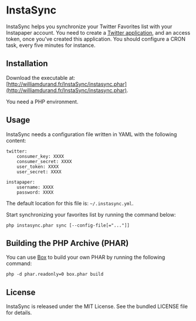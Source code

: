InstaSync
=========

InstaSync helps you synchronize your Twitter Favorites list with your
Instapaper account. You need to create a [Twitter
application](https://dev.twitter.com/apps), and an access token, once you've
created this application. You should configure a CRON task, every five minutes
for instance.


Installation
------------

Download the executable at:
[http://williamdurand.fr/InstaSync/instasync.phar](http://williamdurand.fr/InstaSync/instasync.phar).

You need a PHP environment.


Usage
-----

InstaSync needs a configuration file written in YAML with the following content:

    twitter:
        consumer_key: XXXX
        consumer_secret: XXXX
        user_token: XXXX
        user_secret: XXXX

    instapaper:
        username: XXXX
        password: XXXX

The default location for this file is: `~/.instasync.yml`.

Start synchronizing your favorites list by running the command below:

    php instasync.phar sync [--config-file[="..."]]


Building the PHP Archive (PHAR)
-------------------------------

You can use [Box](http://box-project.org) to build your own PHAR by running the
following command:

    php -d phar.readonly=0 box.phar build


License
-------

InstaSync is released under the MIT License. See the bundled LICENSE file for
details.
